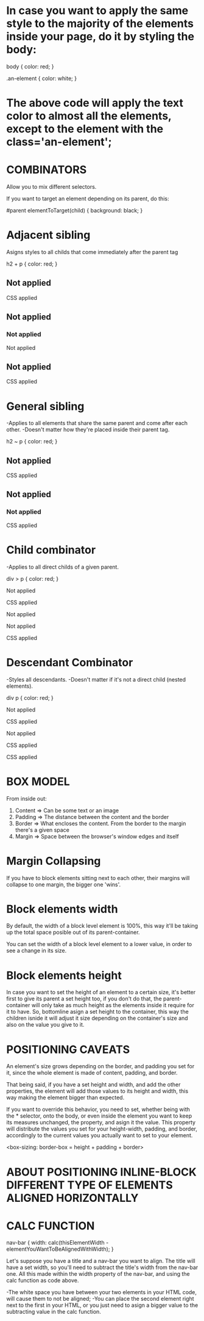 # In case you want to apply the same style to the majority of the elements inside your page, do it by styling the body:

body {
  color: red;
}

.an-element {
  color: white;
}

# The above code will apply the text color to almost all the elements, except to the element with the class='an-element';

# COMBINATORS

Allow you to mix different selectors.

If you want to target an element depending on its parent, do this:

#parent elementToTarget(child) {
  background: black;
}

# Adjacent sibling

Asigns styles to all childs that come immediately after the parent tag

h2 + p {
  color: red;
}

<div>
  <h2>Not applied</h2>
  <p>CSS applied</p>
  <h2>Not applied</h2>
  <h3>Not applied</h3>
  <p>Not applied</p>
  <h2>Not applied</h2>
  <p>CSS applied</p>
</div>

# General sibling

-Applies to all elements that share the same parent and come after each other.
-Doesn't matter how they're placed inside their parent tag.

h2 ~ p {
  color: red;
}

<div>
  <h2>Not applied</h2>
  <p>CSS applied</p>
  <h2>Not applied</h2>
  <h3>Not applied</h3>
  <p>CSS applied</p>
</div>


# Child combinator

-Applies to all direct childs of a given parent.

div > p {
  color: red;
}

<div>
  <div>Not applied</div>
  <p>CSS applied</p>
  <div>Not applied</div>
  <article>
    <p>Not applied</p>
  </article>
  <p>CSS applied</p>    
</div>

# Descendant Combinator

-Styles all descendants.
-Doesn't matter if it's not a direct child (nested elements).

div p {
  color: red;
}

<div>
  <div>Not applied</div>
  <p>CSS applied</p>
  <div>Not applied</div>
  <article>
    <p>CSS applied</p>
  </article>
  <p>CSS applied</p>    
</div>

# BOX MODEL

From inside out:

1) Content => Can be some text or an image
2) Padding => The distance between the content and the border
3) Border => What encloses the content. From the border to the margin there's a given space
4) Margin => Space between the browser's window edges and itself

# Margin Collapsing
If you have to block elements sitting next to each other, their margins will collapse to one margin, the bigger one 'wins'.

# Block elements width

By default, the width of a block level element is 100%, this way it'll be taking up the total space posible out of its parent-container.

You can set the width of a block level element to a lower value, in order to see a change in its size.

# Block elements height

In case you want to set the height of an element to a certain size, it's better first to give its parent a set height too, if you don't do that, the parent-container will only take as much height as the elements inside it require for it to have. So, bottomline asign a set height to the container, this way the children isnide it will adjust it size depending on the container's size and also on the value you give to it.

# POSITIONING CAVEATS

An element's size grows depending on the border, and padding you set for it, since the whole element is made of content, padding, and border.

That being said, if you have a set height and width, and add the other properties, the element will add those values to its height and width, this way making the element bigger than expected.

If you want to override this behavior, you need to set, whether being with the * selector, onto the body, or even inside the element you want to keep its measures unchanged, the <box-sizing> property, and asign it the <border-box> value. This property will distribute the values you set for your height-width, padding, and border, accordingly to the current values you actually want to set to your element.

<box-sizing: border-box = height + padding + border>

# ABOUT POSITIONING INLINE-BLOCK DIFFERENT TYPE OF ELEMENTS ALIGNED HORIZONTALLY

# CALC FUNCTION
nav-bar {
width: calc(thisElementWidth - elementYouWantToBeAlignedWithWidth);
}

Let's suppose you have a title and a nav-bar you want to align. The title will have a set width, so you'll need to subtract the title's width from the nav-bar one. All this made within the width property of the nav-bar, and using the calc function as code above.

-The white space you have between your two elements in your HTML code, will cause them to not be aligned;
-You can place the second element right next to the first in your HTML, or you just need to asign a bigger value to the subtracting value in the calc function.